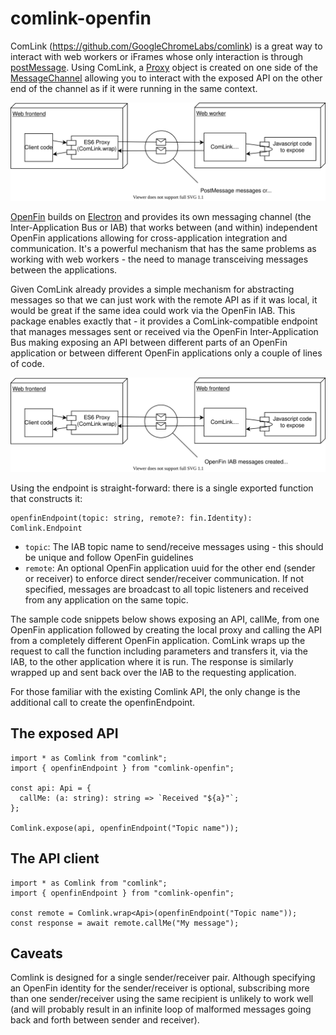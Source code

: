 # comlink-openfin

ComLink (https://github.com/GoogleChromeLabs/comlink) is a great way to interact with web workers or iFrames whose only interaction is through [postMessage](https://developer.mozilla.org/en-US/docs/Web/API/Worker/postMessage). Using ComLink, a [Proxy](https://developer.mozilla.org/en-US/docs/Web/JavaScript/Reference/Global_Objects/Proxy) object is created on one side of the [MessageChannel](https://developer.mozilla.org/en-US/docs/Web/API/MessageChannel) allowing you to interact with the exposed API on the other end of the channel as if it were running in the same context.

![ComLink handles messaging between the front-end and web workers](./comlink.svg)

[OpenFin](https://openfin.co/) builds on [Electron](https://www.electronjs.org/) and provides its own messaging channel (the Inter-Application Bus or IAB) that works between (and within) independent OpenFin applications allowing for cross-application integration and communication. It's a powerful mechanism that has the same problems as working with web workers - the need to manage transceiving messages between the applications.

Given ComLink already provides a simple mechanism for abstracting messages so that we can just work with the remote API as if it was local, it would be great if the same idea could work via the OpenFin IAB. This package enables exactly that - it provides a ComLink-compatible endpoint that manages messages sent or received via the OpenFin Inter-Application Bus making exposing an API between different parts of an OpenFin application or between different OpenFin applications only a couple of lines of code.

![ComLink-OpenFin handles messaging between OpenFin applications](./comlink-openfin.svg)

Using the endpoint is straight-forward: there is a single exported function that constructs it:

```
openfinEndpoint(topic: string, remote?: fin.Identity): Comlink.Endpoint
```

- `topic`: The IAB topic name to send/receive messages using - this should be unique and follow OpenFin guidelines
- `remote`: An optional OpenFin application uuid for the other end (sender or receiver) to enforce direct sender/receiver communication. If not specified, messages are broadcast to all topic listeners and received from any application on the same topic.

The sample code snippets below shows exposing an API, callMe, from one OpenFin application followed by creating the local proxy and calling the API from a completely different OpenFin application. ComLink wraps up the request to call the function including parameters and transfers it, via the IAB, to the other application where it is run. The response is similarly wrapped up and sent back over the IAB to the requesting application.

For those familiar with the existing Comlink API, the only change is the additional call to create the openfinEndpoint.

## The exposed API

```
import * as Comlink from "comlink";
import { openfinEndpoint } from "comlink-openfin";

const api: Api = {
  callMe: (a: string): string => `Received "${a}"`;
};

Comlink.expose(api, openfinEndpoint("Topic name"));
```

## The API client

```
import * as Comlink from "comlink";
import { openfinEndpoint } from "comlink-openfin";

const remote = Comlink.wrap<Api>(openfinEndpoint("Topic name"));
const response = await remote.callMe("My message");
```

## Caveats

Comlink is designed for a single sender/receiver pair. Although specifying an OpenFin identity for the sender/receiver is optional, subscribing more than one sender/receiver using the same recipient is unlikely to work well (and will probably result in an infinite loop of malformed messages going back and forth between sender and receiver).
